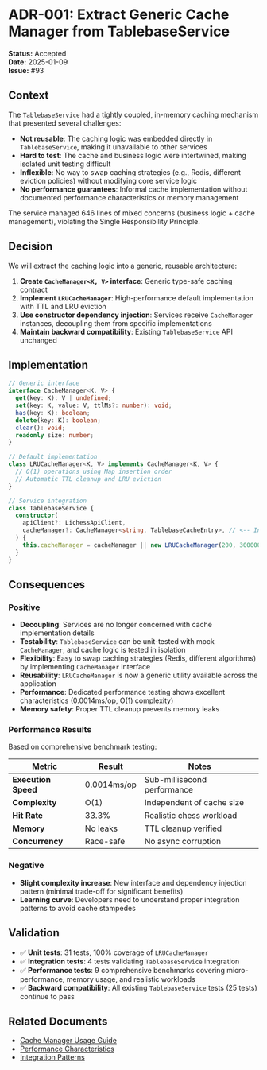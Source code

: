 # ADR-001: Extract Generic Cache Manager from TablebaseService

**Status:** Accepted  
**Date:** 2025-01-09  
**Issue:** #93

## Context

The `TablebaseService` had a tightly coupled, in-memory caching mechanism that presented several challenges:

- **Not reusable**: The caching logic was embedded directly in `TablebaseService`, making it unavailable to other services
- **Hard to test**: The cache and business logic were intertwined, making isolated unit testing difficult
- **Inflexible**: No way to swap caching strategies (e.g., Redis, different eviction policies) without modifying core service logic
- **No performance guarantees**: Informal cache implementation without documented performance characteristics or memory management

The service managed 646 lines of mixed concerns (business logic + cache management), violating the Single Responsibility Principle.

## Decision

We will extract the caching logic into a generic, reusable architecture:

1. **Create `CacheManager<K, V>` interface**: Generic type-safe caching contract
2. **Implement `LRUCacheManager`**: High-performance default implementation with TTL and LRU eviction
3. **Use constructor dependency injection**: Services receive `CacheManager` instances, decoupling them from specific implementations
4. **Maintain backward compatibility**: Existing `TablebaseService` API unchanged

## Implementation

```typescript
// Generic interface
interface CacheManager<K, V> {
  get(key: K): V | undefined;
  set(key: K, value: V, ttlMs?: number): void;
  has(key: K): boolean;
  delete(key: K): boolean;
  clear(): void;
  readonly size: number;
}

// Default implementation
class LRUCacheManager<K, V> implements CacheManager<K, V> {
  // O(1) operations using Map insertion order
  // Automatic TTL cleanup and LRU eviction
}

// Service integration
class TablebaseService {
  constructor(
    apiClient?: LichessApiClient,
    cacheManager?: CacheManager<string, TablebaseCacheEntry>, // <-- Injected
  ) {
    this.cacheManager = cacheManager || new LRUCacheManager(200, 300000);
  }
}
```

## Consequences

### Positive

- **Decoupling**: Services are no longer concerned with cache implementation details
- **Testability**: `TablebaseService` can be unit-tested with mock `CacheManager`, and cache logic is tested in isolation
- **Flexibility**: Easy to swap caching strategies (Redis, different algorithms) by implementing `CacheManager` interface
- **Reusability**: `LRUCacheManager` is now a generic utility available across the application
- **Performance**: Dedicated performance testing shows excellent characteristics (0.0014ms/op, O(1) complexity)
- **Memory safety**: Proper TTL cleanup prevents memory leaks

### Performance Results

Based on comprehensive benchmark testing:

| Metric              | Result      | Notes                       |
| ------------------- | ----------- | --------------------------- |
| **Execution Speed** | 0.0014ms/op | Sub-millisecond performance |
| **Complexity**      | O(1)        | Independent of cache size   |
| **Hit Rate**        | 33.3%       | Realistic chess workload    |
| **Memory**          | No leaks    | TTL cleanup verified        |
| **Concurrency**     | Race-safe   | No async corruption         |

### Negative

- **Slight complexity increase**: New interface and dependency injection pattern (minimal trade-off for significant benefits)
- **Learning curve**: Developers need to understand proper integration patterns to avoid cache stampedes

## Validation

- ✅ **Unit tests**: 31 tests, 100% coverage of `LRUCacheManager`
- ✅ **Integration tests**: 4 tests validating `TablebaseService` integration
- ✅ **Performance tests**: 9 comprehensive benchmarks covering micro-performance, memory usage, and realistic workloads
- ✅ **Backward compatibility**: All existing `TablebaseService` tests (25 tests) continue to pass

## Related Documents

- [Cache Manager Usage Guide](../shared/lib/cache/README.md)
- [Performance Characteristics](../shared/lib/cache/PERFORMANCE.md)
- [Integration Patterns](../shared/lib/cache/INTEGRATION.md)
